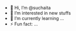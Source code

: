 - 👋 Hi, I’m @suchaita
- 👀 I’m interested in new stuffs
- 🌱 I’m currently learning ...
- ⚡ Fun fact: ...

<!---
suchaita/suchaita is a ✨ special ✨ repository because its `README.md` (this file) appears on your GitHub profile.
You can click the Preview link to take a look at your changes.
--->
